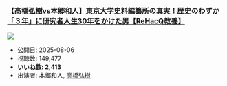 ### [【高橋弘樹vs本郷和人】東京大学史料編纂所の真実！歴史のわずか「３年」に研究者人生30年をかけた男【ReHacQ教養】](https://www.youtube.com/watch?v=uAIFFxmhEYg)
[![](https://img.youtube.com/vi/uAIFFxmhEYg/sddefault.jpg)](https://www.youtube.com/watch?v=uAIFFxmhEYg)
-   公開日: 2025-08-06
-   視聴数: 149,477
-   **いいね数: 2,413**
-   出演者: 本郷和人, [高橋弘樹](/rehacq_fan/people/高橋弘樹 "wikilink")
